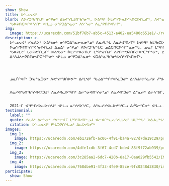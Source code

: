 ```yaml
---
show: Show
title: ᐅᓪᓗᕆᐊᑦ
blurb: ᐱᐅᓯᑐᖃᕐᑎᒍᑦ ᓂᕿᓂᒃ ᐃᑲᔪᕐᓯᒪᒍᑎᖃᕐᓂᖅ, ᐅᕕᒃᑫᑦ ᐆᒪᔪᕐᓯᐅᕆᐅᕐᓴᑎᑕᐅᑎᓗᒋᑦ, ᐱᔪᓐᓇᓂᕐᒥᓂᒃ
  ᖃᐅᔨᑎᑕᐅᒋᐊᕐᓱᑎᒃ ᐊᒻᒪᓗ ᓂᕿᑐᐃᓐᓇᓂᒃ ᐱᔭᑦᓴᓂᒃ ᐱᓚᕿᑎᒋᐊᕐᓱᒋᑦ.
img:
  image: https://ucarecdn.com/51bf76b7-ab5c-4513-a402-ea5480c651e1/-/resize/800x/resources_hero_2_qk3fee.jpg
description: >-
  ᐅᓪᓗᕆᐊᑦ ᓯᕆᕕᐅᑉ ᐅᕕᒃᑲᓂᒃ ᓂᕿᑐᐃᓐᓇᓕᕆᓂᕐᓄᑦ ᐱᓇᓱᒐᖓ ᐱᓇᓱᐊᕐᑎᓱᒋᑦ ᐅᕕᒃᑫᑦ ᑲᒪᖃᑕᐅᑎᑦᓱᒋᑦ
  ᐅᓄᕐᓯᐅᒥᑎᑦᓯᒋᐊᕐᓂᐅᑎᓗᒍ ᐃᓄᐃᑦ ᓂᕿᓄᑦ ᐱᐅᓯᑐᖃᖓᑕ ᓄᐃᑕᑎᑕᐅᖏᓐᓇᓂᖓ. ᓄᓇᒥ ᒪᙯᑦᑎᓯᓲᑦ ᐊᒻᒪᓗ ᑲᑎᒪᑎᑦᓯᕙᑦᓱᑎᒃ
  ᖃᐅᔨᒪᔪᑦ ᒪᓂᔨᕙᑦᑎᓗᒋᑦ ᐅᕕᒃᑲᓂᒃ ᐆᒪᔪᕐᓯᐅᓂᑎᒍᑦ ᒪᙯᓐᓂᑎᒍᑦ ᐱᓯᑎᖕᖑᕈᑎᒋᓂᐊᕐᑕᖏᓐᓂᒃ, ᐃᒻᒥᓂᒃ ᐱᔪᓐᓇᓯᐊᕐᓂᒥᓂᒃ
  ᐃᑉᐱᒍᓱᓕᕈᑎᒋᓂᐊᕐᑕᖏᓐᓂᒃ ᐊᒻᒪᓗ ᓂᕿᑐᐃᓐᓇᓂᒃ ᐊᑐᐃᓐᓇᖃᕐᓂᓴᐅᑎᑦᓯᒋᐊᕐᓂᒥᒃ. 




  ᓄᓇᒦᒋᐊᒥᒃ ᑐᕃᓐᓇᑐᓂᒃ ᐱᕙᓪᓕᖁᑎᐅᕗᖅ ᐃᓱᒪᒃᑯᑦ ᖃᓄᐃᖕᖏᓯᐊᕐᓇᑐᓂᒃ ᐃᑉᐱᒍᓱᓕᕐᓇᓱᓂ ᓲᖑᓂᕐᓴᖑᕐᓱᒍᓗ ᐃᓗᒡᒍᓯᑎᒍᑦ ᑭᓇᐅᓂᕐᒥᒃ ᖃᐅᔨᒪᑦᓯᐊᓂᖅ ᐊᒻᒪᓗ ᐱᕙᓪᓕᓚᕿᑦᓱᒍ ᐃᓚᒋᔭᐅᒋᐊᒥᒃ ᐃᑉᐱᒍᓱᓐᓂᖅ. ᑐᑭᓯᒪᔪᒍᑦ ᐃᓚᖏᑦ ᒪᙯᒍᒪᒐᓗᐊᕐᓱᑎᒃ ᒪᙯᓯᑐᐃᓐᓇᖃᔭᓲᒍᖕᖏᓂᖏᓐᓂᒃ, ᑐᕌᒐᕗᑦ ᑖᒃᑯᓂᖓ ᐅᓂᑦᓯᒪᐅᑎᐅᕙᑦᑐᓂᒃ ᐃᑭᓪᓕᑎᕆᒋᐊᕆᐊᖃᕐᓂᑎᓄᑦ ᐊᒻᒪᓗ ᐱᕕᑦᓴᖃᕐᑎᓯᒋᐊᖃᕐᓂᑎᓄᑦ ᓄᓇᓕᒥᐅᓂᒃ ᐃᓚᐅᒍᓐᓇᐸᓪᓗᑎᒃ ᓂᕿᑐᐃᓐᓇᑕᕐᑐᓂᒃ ᐊᓐᓂᑐᕈᑎᓕᓐᓂᒃ!


  ᐱᓇᓱᐊᖃᑎᖃᑦᓯᐊᐸᑦᑐᒍᑦ ᐱᓇᓱᐊᓚᐅᕐᕋᑎᒃ ᐃᓕᓐᓂᐊᑎᑦᓯᓂᕐᓄᑦ ᐱᓇᓱᐊᕐᑐᓂᒃ ᐃᓐᓇᓕᒃ ᐃᓕᓴᕐᕕᒥ, ᑭᓯᐊᓂ ᐃᓘᓐᓇᑎᒃ ᐃᓄᑦᔪᐊᒥ ᐅᕕᒃᑫᑦ ᐅᑭᐅᓖᑦ 13-ᓂᑦ 20-ᓄᑦ ᐃᓚᐅᒍᒪᒍᑎᒃ ᐱᓇᓱᐊᒐᕐᒧᑦ ᐃᓱᒪᒥᑦᑎᑕᐅᔪᑦ. ᓄᓇᒦᓕᕋᑦᑕ ᓄᓇᓕᒥᐅᓄᑦ ᓱᖏᐅᓐᓂᖃᑦᓯᐊᑐᓄᑦ ᐆᒪᔪᕐᓯᐅᑎᓄᑦ ᓄᓇᒦᑦᑎᑕᐅᓲᒍᔪᒍᑦ ᑲᑎᒪᑎᑦᓯᓂᕐᓂᓗ ᑐᑦᓯᕋᕈᑎᖃᕐᐸᓱᑕ ᐃᓄᒻᒪᕆᓐᓂᒃ ᐊᒻᒪᓗ ᓄᓇᓕᒥᐅᓂᒃ ᐱᓯᑎᐅᒍᑎᓕᓐᓂᒃ ᓂᕿᑐᐃᓐᓇᓂᒃ ᐆᒪᔪᕕᓂᕐᓂᒃ ᐊᑐᐃᓐᓇᕈᕐᑎᕆᓂᕐᓂᒃ. ᓄᓇᓕᐊᓕᕈᑦᑕ ᒪᓕᒍᒪᒍᕕᑦ, ᐃᓕᓐᓂᐊᑎᑦᓯᒍᒪᒍᕕᑦ, ᐅᕝᕙᓘᓐᓃᑦ ᐃᑲᔪᕈᒪᒍᕕᑦ ᐱᓇᓱᒐᕐᒥᒃ ᐅᕙᑦᑎᓂᒃ ᖃᐅᔨᑎᑦᓯᒍᓐᓇᓯᐊᕐᐳᑎᑦ. 


  2021-ᒥ ᐊᕿᒡᒋᓯᐅᓚᐅᔪᔪᒍᑦ ᐊᒻᒪᓗ ᓇᑦᓯᓯᐅᕐᓱᑕ, ᐃᖃᓗᑦᓯᐊᓚᐅᔪᑦᓱᑕᓗ ᐃᓲᕋᓕᑦᑖᓂᒃ ᐊᒻᒪᓗ ᐃᓕᓐᓂᐊᑎᑦᓯᓂᖃᕐᑎᓯᑦᓱᑕ ᐊᒪᕈᕐᓂᒃ ᐊᒦᔦᒍᓯᒥᒃ, ᑖᒃᑯᐊ ᐃᓓᓐᓇᑐᐃᓐᓇᖏᑦ ᐱᓇᓱᐊᕐᐸᑕᑦᑕ!
testimonial:
  label: ""
  quote: ᓯᕆᕕᒃ ᐃᓕᓵᓂᒃ ᓯᕗᓪᓕᐹᒥ ᒪᙯᑦᑎᓯᑎᓪᓗᒍ ᐊᓕᐊᒋᓪᓚᕆᑦᓯᒪᒐᒃᑯᑦ ᑌᒪᖕᖓᑦ ᐳᐃᒍᓚᖓᑦᔭᖏᑦᑕᕋ
  citation: ᐅᓪᓗᕆᐊᑦ ᑭᒡᒐᑐᕈᑎᖓᓄᑦ ᐃᓚᐅᓯᒪᔪᖅ
images:
  img_1:
    image: https://ucarecdn.com/eb172efb-ac06-4f91-ba4a-827d7de19c29/program_ulluriat_gallery_1_o37lrs.jpg
  img_2:
    image: https://ucarecdn.com/4dfe1cdb-3f67-4cd7-bde4-83f9f72ab939/program_ulluriat_gallery_2_g4xr90.jpg
  img_3:
    image: https://ucarecdn.com/3c285aa2-6dc7-420b-8a17-0aa029fb5542/IMG_4499.jpg
  img_4:
    image: https://ucarecdn.com/768dbe91-4f33-4fe9-85ce-9fc0248d3830/img_7735.jpg
participate:
  show: Show
---
```


